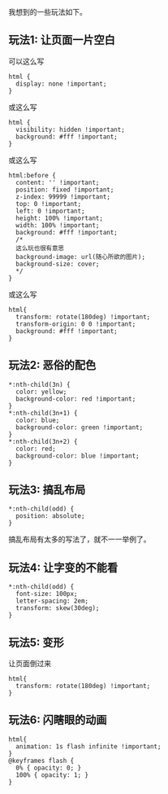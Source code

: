 我想到的一些玩法如下。

## 玩法1: 让页面一片空白
可以这么写
```
html {
  display: none !important;
}
```

或这么写
```
html {
  visibility: hidden !important;
  background: #fff !important;
}
```

或这么写
```
html:before {
  content: '' !important;
  position: fixed !important;
  z-index: 99999 !important;
  top: 0 !important;
  left: 0 !important;
  height: 100% !important;
  width: 100% !important;
  background: #fff !important;
  /*
  这么玩也很有意思
  background-image: url(随心所欲的图片);
  background-size: cover;
  */
}
```

或这么写
```
html{
  transform: rotate(180deg) !important;
  transform-origin: 0 0 !important;
  background: #fff !important;
}
```


## 玩法2: 恶俗的配色
```
*:nth-child(3n) {
  color: yellow;
  background-color: red !important;
}
*:nth-child(3n+1) {
  color: blue;
  background-color: green !important;
}
*:nth-child(3n+2) {
  color: red;
  background-color: blue !important;
}
```

## 玩法3:  搞乱布局
```
*:nth-child(odd) {
  position: absolute;
}
```

搞乱布局有太多的写法了，就不一一举例了。

## 玩法4: 让字变的不能看
```
*:nth-child(odd) {
  font-size: 100px;
  letter-spacing: 2em;
  transform: skew(30deg);
}
```

## 玩法5: 变形
让页面倒过来
```
html{
  transform: rotate(180deg) !important;
}
```

## 玩法6: 闪瞎眼的动画
```
html{
  animation: 1s flash infinite !important;
}
@keyframes flash {
  0% { opacity: 0; }
  100% { opacity: 1; }
}
```
